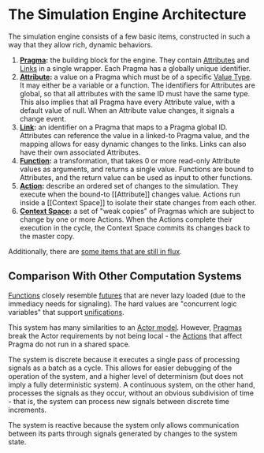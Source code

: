 # The Simulation Engine Architecture

The simulation engine consists of a few basic items, constructed in such a way
that they allow rich, dynamic behaviors.

1. **[Pragma](Pragma.md):** the building block for the engine.  They contain
 [Attributes](Attribute.md) and [Links](Link.md) in a single wrapper.  Each
 Pragma has a globally unique identifier.
2. **[Attribute](Attribute.md):** a value on a Pragma which must be of a
 specific [Value Type](Value-Type.md).  It may either be a variable or a
 function.  The identifiers for Attributes are global, so that all attributes
 with the same ID must have the same type.  This also implies that all Pragma
 have every Attribute value, with a default value of null.  When an Attribute
 value changes, it signals a change event.
3. **[Link](Link.md):** an identifier on a Pragma that maps to a Pragma global
 ID.  Attributes can reference the value in a linked-to Pragma value, and the
 mapping allows for easy dynamic changes to the links.  Links can also have
 their own associated Attributes.
4. **[Function](Function.md):** a transformation, that takes 0 or more
 read-only Attribute values as arguments, and returns a single value.
 Functions are bound to Attributes, and the return value can be used as input
 to other functions.
5. **[Action](Action.md):** describe an ordered set of changes to the
 simulation.  They execute when the bound-to [[Attribute]] changes value.
 Actions run inside a [[Context Space]] to isolate their state changes from
 each other.
6. **[Context Space](Context-Space.md):** a set of "weak copies" of Pragmas
 which are subject to change by one or more Actions.  When the Actions complete
 their execution in the cycle, the Context Space commits its changes back to the
 master copy.

Additionally, there are
[some items that are still in flux](Architecture-Outstanding-Questions.md).


## Comparison With Other Computation Systems

[Functions](Function.md) closely resemble
[futures](http://en.wikipedia.org/wiki/Future_%28programming%29) that are never
lazy loaded (due to the immediacy needs for signaling).  The hard values are
"concurrent logic variables" that support
[unifications](http://en.wikipedia.org/wiki/Unification_%28computing%29).

This system has many similarities to an
[Actor model](http://en.wikipedia.org/wiki/Actor_model).  However,
[Pragmas](Pragma.md) break the Actor requirements by not being local - the
[Actions](Action.md) that affect Pragma do not run in a shared space.

The system is discrete because it executes a single pass of processing signals
as a batch as a cycle. This allows for easier debugging of the operation of the
system, and a higher level of determinism (but does not imply a fully
deterministic system). A continuous system, on the other hand, processes the
signals as they occur, without an obvious subdivision of time - that is, the
system can process new signals between discrete time increments.

The system is reactive because the system only allows communication between its
parts through signals generated by changes to the system state.
